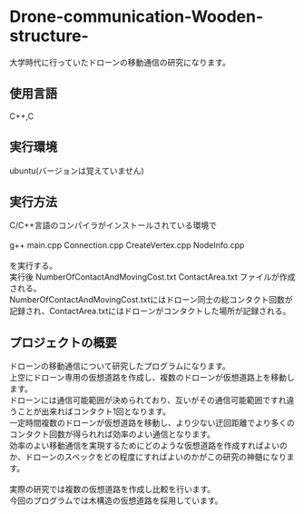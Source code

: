# Drone-communication-Wooden-structure-
大学時代に行っていたドローンの移動通信の研究になります。

## 使用言語
C++,C

## 実行環境
ubuntu(バージョンは覚えていません)

## 実行方法
C/C++言語のコンパイラがインストールされている環境で<br><br>
g++ main.cpp Connection.cpp CreateVertex.cpp NodeInfo.cpp<br><br>
を実行する。<br>
実行後 NumberOfContactAndMovingCost.txt ContactArea.txt ファイルが作成される。<br>
NumberOfContactAndMovingCost.txtにはドローン同士の総コンタクト回数が記録され、ContactArea.txtにはドローンがコンタクトした場所が記録される。

## プロジェクトの概要
ドローンの移動通信について研究したプログラムになります。<br>
上空にドローン専用の仮想道路を作成し、複数のドローンが仮想道路上を移動します。<br>
ドローンには通信可能範囲が決められており、互いがその通信可能範囲ですれ違うことが出来ればコンタクト1回となります。<br>
一定時間複数のドローンが仮想道路を移動し、より少ない迂回距離でより多くのコンタクト回数が得られれば効率のよい通信となります。<br>
効率のよい移動通信を実現するためにどのような仮想道路を作成すればよいのか、ドローンのスペックをどの程度にすればよいのかがこの研究の神髄になります。<br><br>
実際の研究では複数の仮想道路を作成し比較を行います。<br>
今回のプログラムでは木構造の仮想道路を採用しています。
